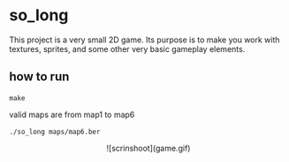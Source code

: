 # so_long
This project is a very small 2D game. Its purpose is to make you work with textures, sprites, and some other very basic gameplay elements.

## how to run

```
make
```
valid maps are from map1 to map6
```
./so_long maps/map6.ber 
```


<p align="center">
![scrinshoot](game.gif)
</p>
